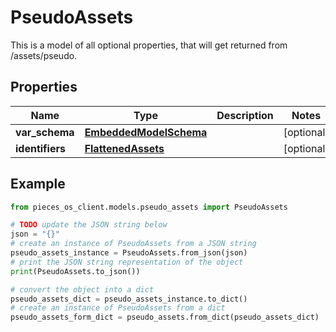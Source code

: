 # PseudoAssets

This is a model of all optional properties, that will get returned from /assets/pseudo.

## Properties

Name | Type | Description | Notes
------------ | ------------- | ------------- | -------------
**var_schema** | [**EmbeddedModelSchema**](EmbeddedModelSchema) |  | [optional] 
**identifiers** | [**FlattenedAssets**](FlattenedAssets) |  | [optional] 

## Example

```python
from pieces_os_client.models.pseudo_assets import PseudoAssets

# TODO update the JSON string below
json = "{}"
# create an instance of PseudoAssets from a JSON string
pseudo_assets_instance = PseudoAssets.from_json(json)
# print the JSON string representation of the object
print(PseudoAssets.to_json())

# convert the object into a dict
pseudo_assets_dict = pseudo_assets_instance.to_dict()
# create an instance of PseudoAssets from a dict
pseudo_assets_form_dict = pseudo_assets.from_dict(pseudo_assets_dict)
```


